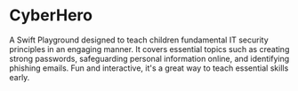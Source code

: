 # CyberHero
A Swift Playground designed to teach children fundamental IT security principles in an engaging manner. It covers
essential topics such as creating strong passwords, safeguarding personal information online, and identifying phishing
emails. Fun and interactive, it's a great way to teach essential skills early. 
